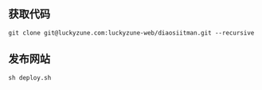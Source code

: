 ## 获取代码    
    git clone git@luckyzune.com:luckyzune-web/diaosiitman.git --recursive
## 发布网站
    sh deploy.sh
